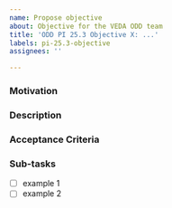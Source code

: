 ```yaml
---
name: Propose objective
about: Objective for the VEDA ODD team
title: 'ODD PI 25.3 Objective X: ...'
labels: pi-25.3-objective
assignees: ''

---
```


### Motivation


<!-- Please be as detailed as you can in describing the motivation for the objective. -->


### Description

<!-- Please be as detailed as you can in describing the objective. -->


### Acceptance Criteria

<!-- Please be as detailed as you can in describing the acceptance criteria. -->

<!--
- [ ] acceptance criteria here
-->

### Sub-tasks


<!-- Please detail or provide references to sub-tasks. Copy and paste the following to-do template if needed. -->

- [ ] example 1
- [ ] example 2
